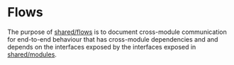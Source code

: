 # Flows

The purpose of [shared/flows](./) is to document cross-module communication for end-to-end behaviour that has cross-module dependencies and and depends on the interfaces exposed by the interfaces exposed in [shared/modules](../modules).
